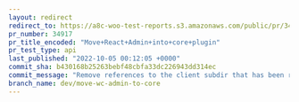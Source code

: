 ```yaml
---
layout: redirect
redirect_to: https://a8c-woo-test-reports.s3.amazonaws.com/public/pr/34917/api/index.html
pr_number: 34917
pr_title_encoded: "Move+React+Admin+into+core+plugin"
pr_test_type: api
last_published: "2022-10-05 00:12:05 +0000"
commit_sha: b430168b25263bebf48cbfa33dc226943dd314ec
commit_message: "Remove references to the client subdir that has been removed."
branch_name: dev/move-wc-admin-to-core
---
```

